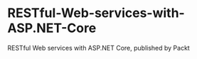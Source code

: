 # RESTful-Web-services-with-ASP.NET-Core
RESTful Web services with ASP.NET Core, published by Packt
